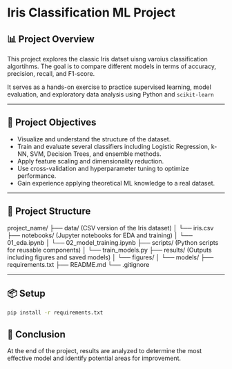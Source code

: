 # Iris Classification ML Project

## 📊 Project Overview
This project explores the classic Iris datset uisng varoius classification algortihms. The goal is to compare different models in terms of accuracy, precision, recall, and F1-score.

It serves as a hands-on exercise to practice supervised learning, model evaluation, and exploratory data analysis using Python and `scikit-learn`

---

## 🧠 Project Objectives
- Visualize and understand the structure of the dataset.
- Train and evaluate several classifiers including Logistic Regression, k-NN, SVM, Decision Trees, and ensemble methods.
- Apply feature scaling and dimensionality reduction.
- Use cross-validation and hyperparameter tuning to optimize performance.
- Gain experience applying theoretical ML knowledge to a real dataset.

---

## 📁 Project Structure
project_name/
├── data/  (CSV version of the Iris dataset)
│   └── iris.csv
├── notebooks/  (Jupyter notebooks for EDA and training)
│   └── 01_eda.ipynb
│   └── 02_model_training.ipynb
├── scripts/  (Python scripts for reusable components)
│   └── train_models.py
├── results/ (Outputs including figures and saved models)
│   └── figures/
│   └── models/
├── requirements.txt
├── README.md
└── .gitignore

---

## 📦 Setup
```bash
pip install -r requirements.txt
```

## 📝 Conclusion
At the end of the project, results are analyzed to determine the most effective model and identify potential areas for improvement.


